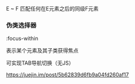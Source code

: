 E ~ F	匹配任何在E元素之后的同级F元素

### 伪类选择器

:focus-within

表示某个元素及其子类获得焦点

可实现TAB导航切换（无JS）

https://juejin.im/post/5b62839d6fb9a04fd260af17
